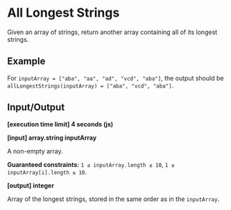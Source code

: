 # All Longest Strings

Given an array of strings, return another array containing all of its longest strings.

## Example

For `inputArray = ["aba", "aa", "ad", "vcd", "aba"]`, the output should be `allLongestStrings(inputArray) = ["aba", "vcd", "aba"]`.

## Input/Output

**[execution time limit] 4 seconds (js)**

**[input] array.string inputArray**

A non-empty array.

**Guaranteed constraints:**
`1 ≤ inputArray.length ≤ 10`,
`1 ≤ inputArray[i].length ≤ 10`.

**[output] integer**

Array of the longest strings, stored in the same order as in the `inputArray`.